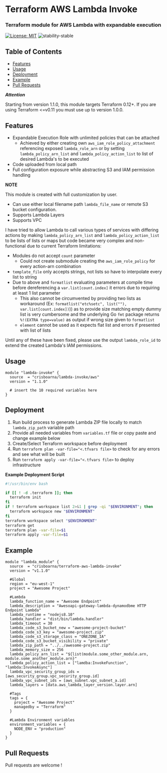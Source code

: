 # Terraform AWS Lambda Invoke

### Terraform module for AWS Lambda with expandable execution
[![License: MIT](https://img.shields.io/badge/License-MIT-green.svg)](https://opensource.org/licenses/MIT)
![stability-stable](https://img.shields.io/badge/stability-stable-green.svg)

## Table of Contents
* [Features](#features)
* [Usage](#usage)
* [Deployment](#deployment)
* [Example](#example)
* [Pull Requests](#pull-requests)


***Attention***

Starting from version 1.1.0, this module targets Terraform 0.12+. If you are using Terraform <=v0.11 you must use up to version 1.0.0.

## Features

- Expandable Execution Role with unlimited policies that can be attached
  - Achieved by either creating own `aws_iam_role_policy_attachment` referencing exposed `lambda_role_arn` or by setting `lambda_policy_arn_list` and `lambda_policy_action_list` to list of desired Lambda's to be executed
- Code uploaded from local path
- Full configuration exposure while abstracting S3 and IAM permission handling

**NOTE**

This module is created with full customization by user.
- Can use either local filename path `lambda_file_name` or remote S3 bucket configuration.
- Supports Lambda Layers
- Supports VPC


I have tried to allow Lambda to call various types of services with differing actions by making `lambda_policy_arn_list` and `lambda_policy_action_list` to be lists of lists or maps but code became very complex and non-functional due to current Terraform limitations:
 - Modules do not accept `count` parameter
   - Could not create submodule creating the `aws_iam_role_policy` for every action-arn combination
 - `template_file` only accepts strings, not lists so have to interpolate every list to string
 - Due to above and `formatlist` evaluating parameters at compile time before dereferencing a `var.list[count.index]` it errors due to requiring at least 1 list parameter
   - This also cannot be circumvented by providing two lists as workaround (Ex: `formatlist("etc%setc", list(""), var.list[count.index])`)) as to provide size matching empty dummy list is very cumbersome and the underlying Go `fmt` package returns `%!(EXTRA type=value)` as output if wrong size given to `formatlist`
   - `element` cannot be used as it expects flat list and errors if presented with list of lists

Until any of these have been fixed, please use the output `lambda_role_id` to extend the created Lambda's IAM permissions.
## Usage
```hcl-terraform
module "lambda-invoke" {
  source  = "crisboarna/lambda-invoke/aws"
  version = "1.1.0"

  # insert the 10 required variables here
}
```

## Deployment
1. Run build process to generate Lambda ZIP file locally to match `lambda_zip_path` variable path
2. Provide all needed variables from `variables.tf` file or copy paste and change example below
3. Create/Select Terraform workspace before deployment
4. Run `terraform plan -var-file="<.tfvars file>` to check for any errors and see what will be built
5. Run `terraform apply -var-file="<.tfvars file>` to deploy infrastructure

**Example Deployment Script**
```sh
#!/usr/bin/env bash

if [[ ! -d .terraform ]]; then
  terraform init
fi
if ! terraform workspace list 2>&1 | grep -qi "$ENVIRONMENT"; then
  terraform workspace new "$ENVIRONMENT"
fi
terraform workspace select "$ENVIRONMENT"
terraform get
terraform plan -var-file=$1
terraform apply -var-file=$1
```

## Example
```hcl-terraform
module "lambda_module" {
  source  = "crisboarna/terraform-aws-lambda-invoke"
  version = "v1.1.0"

  #Global
  region = "eu-west-1"
  project = "Awesome Project"

  #Lambda
  lambda_function_name = "Awesome Endpoint"
  lambda_description = "Awesoapi-gateway-lambda-dynamodbme HTTP Endpoint Lambda"
  lambda_runtime = "nodejs8.10"
  lambda_handler = "dist/bin/lambda.handler"
  lambda_timeout = 30
  lambda_code_s3_bucket_new = "awesome-project-bucket"
  lambda_code_s3_key = "awesome-project.zip"
  lambda_code_s3_storage_class = "ONEZONE_IA"
  lambda_code_s3_bucket_visibility = "private"
  lambda_zip_path = "../../awesome-project.zip"
  lambda_memory_size = 256
  lambda_policy_arn_list = "${list(module.some_other_module.arn, module.some_another_module.arn}"
  lambda_policy_action_list = ["lamdba:InvokeFunction", "lambda:InvokeAsync"]
  lambda_vpc_security_group_ids = [aws_security_group.vpc_security_group.id]
  lambda_vpc_subnet_ids = [aws_subnet.vpc_subnet_a.id]
  lambda_layers = [data.aws_lambda_layer_version.layer.arn]

  #Tags
  tags = {
    project = "Awesome Project"
    managedby = "Terraform"
  }
  
  #Lambda Environment variables
  environment_variables = {
    NODE_ENV = "production"
  }
}
```

## Pull Requests
Pull requests are welcome !